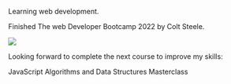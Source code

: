 Learning web development.

Finished The web Developer Bootcamp 2022 by Colt Steele.

<img src="https://www.udemy.com/certificate/UC-a7a2691d-3451-4633-8663-6580b2e83f77/">


Looking forward to complete the next course to improve my skills:

JavaScript Algorithms and Data Structures Masterclass



